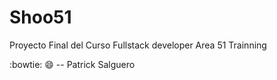 # Shoo51
Proyecto Final del Curso Fullstack developer Area 51 Trainning

:bowtie:
:smile:
-- Patrick Salguero
